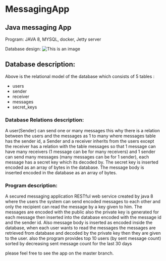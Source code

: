 # MessagingApp
## Java messaging App

Program:
JAVA 8,
MYSQL,
docker,
Jetty server

Database design:
![This is an image](/../master/assets/images/database.png)

## Database description: 

Above is the relational model of the database which consists of 5 tables :
- users
- sender
- receiver
- messages
- secret_keys
### Database Relations description:
A user(Sender) can send one or many messages this why there is a relation between the users and the messages as 1 to many where messages table has the sender id, a Sender and a receiver inherits from the users except the receiver has a relation with the table messages so that 1 message can have many receivers (1 message can be for many receivers) and 1 sender can send many messages (many messages can be for 1 sender), each message has a secret key which its decoded by. The secret key is inserted encoded as an array of bytes in the database.
The message body is inserted encoded in the database as an array of bytes.

### Program description:

A secured messaging application RESTful web service created by java 8  where the users the system can send encoded messages to each other and only the recipient can read the message by a key given to him. The messages are encoded with the public also the private key is generated for each message then inserted into the database encoded with the message id and the sender id. Also message body is inserted as encoded inside the database, when each user wants to read the messages the messages are retrieved from database and decoded by the private key then they are given to the user.
also the program provides top 10 users (by sent message count) sorted by decreasing sent message count for the last 30 days

please feel free to see the app on the master branch.
